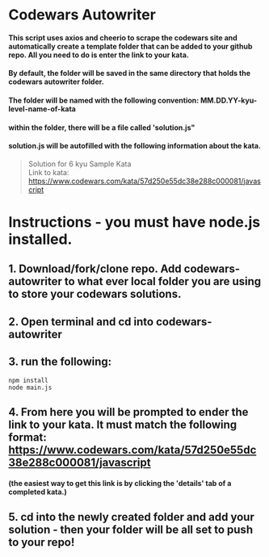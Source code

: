 # Codewars Autowriter

#### This script uses axios and cheerio to scrape the codewars site and automatically create a template folder that can be added to your github repo. All you need to do is enter the link to your kata. 

#### By default, the folder will be saved in the same directory that holds the codewars autowriter folder. 

#### The folder will be named with the following convention: MM.DD.YY-kyu-level-name-of-kata

#### within the folder, there will be a file called 'solution.js"
#### solution.js will be autofilled with the following information about the kata.

> Solution for 6 kyu Sample Kata <br>
> Link to kata: https://www.codewars.com/kata/57d250e55dc38e288c000081/javascript

# Instructions - you must have node.js installed. 

## 1. Download/fork/clone repo. Add codewars-autowriter to what ever local folder you are using to store your codewars solutions. 
## 2. Open terminal and cd into codewars-autowriter 
## 3. run the following: 
```
npm install 
node main.js
```
## 4. From here you will be prompted to ender the link to your kata. It must match the following format: https://www.codewars.com/kata/57d250e55dc38e288c000081/javascript
#### (the easiest way to get this link is by clicking the 'details' tab of a completed kata.)

## 5. cd into the newly created folder and add your solution - then your folder will be all set to push to your repo! 






